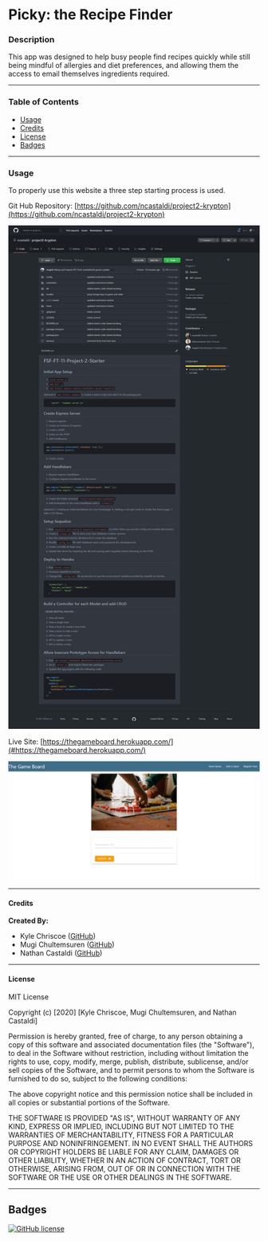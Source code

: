 # Picky: the Recipe Finder

### Description

This app was designed to help busy people find recipes quickly while still being mindful of allergies and diet preferences, and allowing them the access to email themselves ingredients required.

---

### Table of Contents

- [Usage](#usage)
- [Credits](#credits)
- [License](#license)
- [Badges](#badges)

---

### Usage

To properly use this website a three step starting process is used.

Git Hub Repository: [https://github.com/ncastaldi/project2-krypton](https://github.com/ncastaldi/project2-krypton)

![Repo Screenshot](./public/assets/imgs/repo-screenshot.png)

Live Site: [https://thegameboard.herokuapp.com/](#https://thegameboard.herokuapp.com/)

![Site Screenshot](./public/assets/imgs/site-screenshot.png)

---

#### Credits

**Created By:**

- Kyle Chriscoe ([GitHub](https://github.com/Udunomancer))
- Mugi Chultemsuren ([GitHub](https://github.com/mugich))
- Nathan Castaldi ([GitHub](https://github.com/ncastaldi))

---

#### License

MIT License

Copyright (c) [2020] [Kyle Chriscoe, Mugi Chultemsuren, and Nathan Castaldi]

Permission is hereby granted, free of charge, to any person obtaining a copy
of this software and associated documentation files (the "Software"), to deal
in the Software without restriction, including without limitation the rights
to use, copy, modify, merge, publish, distribute, sublicense, and/or sell
copies of the Software, and to permit persons to whom the Software is
furnished to do so, subject to the following conditions:

The above copyright notice and this permission notice shall be included in all
copies or substantial portions of the Software.

THE SOFTWARE IS PROVIDED "AS IS", WITHOUT WARRANTY OF ANY KIND, EXPRESS OR
IMPLIED, INCLUDING BUT NOT LIMITED TO THE WARRANTIES OF MERCHANTABILITY,
FITNESS FOR A PARTICULAR PURPOSE AND NONINFRINGEMENT. IN NO EVENT SHALL THE
AUTHORS OR COPYRIGHT HOLDERS BE LIABLE FOR ANY CLAIM, DAMAGES OR OTHER
LIABILITY, WHETHER IN AN ACTION OF CONTRACT, TORT OR OTHERWISE, ARISING FROM,
OUT OF OR IN CONNECTION WITH THE SOFTWARE OR THE USE OR OTHER DEALINGS IN THE
SOFTWARE.

---

## Badges

[![GitHub license](https://img.shields.io/github/license/ncastaldi/project2-krypton?style=for-the-badge)](https://github.com/ncastaldi/project2-krypton/blob/main/LICENSE)
